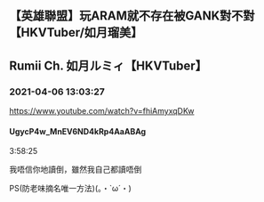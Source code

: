 ## 【英雄聯盟】玩ARAM就不存在被GANK對不對【HKVTuber/如月瑠美】
## Rumii Ch. 如月ルミィ【HKVTuber】
### 2021-04-06 13:03:27
https://www.youtube.com/watch?v=fhiAmyxqDKw
#### UgycP4w_MnEV6ND4kRp4AaABAg
3:58:25

我唔信你地讀倒，雖然我自己都讀唔倒

PS(防老味摘名唯一方法)(。・`ω´・)

